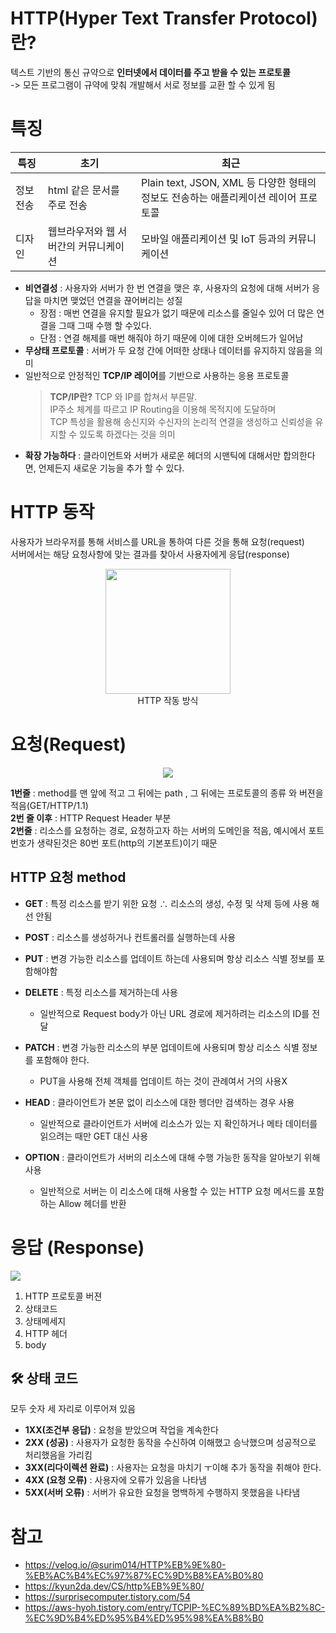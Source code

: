 # HTTP(Hyper Text Transfer Protocol)란?
텍스트 기반의 통신 규약으로 **인터넷에서 데이터를 주고 받을 수 있는 프로토콜** <br> -> 모든 프로그램이 규약에 맞춰 개발해서 서로 정보를 교환 할 수 있게 됨

# 특징
특징|**초기** | **최근** |
--|--|--|
정보 전송|html 같은 문서를 주로 전송|Plain text, JSON, XML 등 다양한 형태의 정보도 전송하는 애플리케이션 레이어 프로토콜
디자인|웹브라우저와 웹 서버간의 커뮤니케이션 | 모바일 애플리케이션 및 IoT 등과의 커뮤니케이션
<h>

- **비연결성** : 사용자와 서버가 한 번 연결을 맺은 후, 사용자의 요청에 대해 서버가 응답을 마치면 맺었던 연결을 끊어버리는 성질
     - 장점 : 매번 연결을 유지할 필요가 없기 때문에 리소스를 줄일수 있어 더 많은 연결을 그때 그때 수행 할 수있다.
     - 단점 : 연결 해제를 매번 해줘야 하기 때문에 이에 대한 오버헤드가 일어남
- **무상태 프로토콜** : 서버가 두 요청 간에 어떠한 상태나 데이터를 유지하지 않음을 의미
- 일반적으로 안정적인 **TCP/IP 레이어**를 기반으로 사용하는 응용 프로토콜
    > **TCP/IP란?** TCP 와 IP를 합쳐서 부른말.<br>
    IP주소 체계를 따르고 IP Routing을 이용해 목적지에 도달하며<br>
    TCP 특성을 활용해 송신지와 수신자의 논리적 연결을 생성하고 신뢰성을 유지할 수 있도록 하겠다는 것을 의미
- **확장 가능하다** : 클라이언트와 서버가 새로운 헤더의 시맨틱에 대해서만 합의한다면, 언제든지 새로운 기능을 추가 할 수 있다.

# HTTP 동작
사용자가 브라우저를 통해 서비스를 URL을 통하여 다른 것을 통해 요청(request) <br> 서버에서는 해당 요청사항에 맞는 결과를 찾아서 사용자에게 응답(response)
<p align = "center">
<img src = "https://t1.daumcdn.net/thumb/R720x0.fpng/?fname=http://t1.daumcdn.net/brunch/service/user/5xeg/image/NVuAaSpIy-Daj2PFxim0DrT84rg.png" weight = "300px" height = "200px"> <br>HTTP 작동 방식
</p>

# 요청(Request)
<p align = "center">
<img src = "https://img1.daumcdn.net/thumb/R1280x0/?scode=mtistory2&fname=https%3A%2F%2Fblog.kakaocdn.net%2Fdn%2Fc7mI3U%2FbtqWX45M76d%2FgGoVLK6rcUJhekrxMcq6a1%2Fimg.png">
</p>

**1번줄** : method를 맨 앞에 적고 그 뒤에는 path , 그 뒤에는 프로토콜의 종류 와 버젼을 적음(GET/HTTP/1.1)<br>
**2번 줄 이후** : HTTP Request Header 부분<br>
**2번줄** : 리소스를 요청하는 경로, 요청하고자 하는 서버의 도메인을 적음, 예시에서 포트번호가 생략된것은 80번 포트(http의 기본포트)이기 때문

## HTTP 요청 method
- **GET** : 특정 리소스를 받기 위한 요청 ∴ 리소스의 생성, 수정 및 삭제 등에 사용 해선 안됨
- **POST** : 리소스를 생성하거나 컨트롤러를 실행하는데 사용
- **PUT** : 변경 가능한 리소스를 업데이트 하는데 사용되며 항상 리소스 식별 정보를 포함해야함
- **DELETE** : 특정 리소스를 제거하는데 사용
    - 일반적으로 Request body가 아닌 URL 경로에 제거하려는 리소스의 ID를 전달
- **PATCH** : 변경 가능한 리소스의 부분 업데이트에 사용되며 항상 리소스 식별 정보를 포함해야 한다.
    - PUT을 사용해 전체 객체를 업데이트 하는 것이 관례여서 거의 사용X

- **HEAD** : 클라이언트가 본문 없이 리소스에 대한 헹더만 검색하는 경우 사용
     - 일반적으로 클라이언트가 서버에 리소스가 있는 지 확인하거나 메타 데이터를 읽으려는 때만 GET 대신 사용
- **OPTION** : 클라이언트가 서버의 리소스에 대해 수행 가능한 동작을 알아보기 위해 사용
    - 일반적으로 서버는 이 리소스에 대해 사용할 수 있는 HTTP 요청 메서드를 포함하는 Allow 헤더를 반환

# 응답 (Response)
<p>
<img src = "https://kyun2da.dev/static/94e095a3fcf89fd3e3fd792d5de89ba2/c8e86/http_response.png">
</p>

1. HTTP 프로토콜 버젼
2. 상태코드
3. 상태메세지
4. HTTP 헤더
5. body

## 🛠 상태 코드
모두 숫자 세 자리로 이루어져 있음
- **1XX(조건부 응답)** : 요청을 받았으며 작업을 계속한다
- **2XX (성공)** : 사용자가 요청한 동작을 수신하여 이해했고 승낙했으며 성공적으로 처리했음을 가리킴
- **3XX(리다이렉션 완료)** : 사용자는 요청을 마치기 ㅜ이해 추가 동작을 취해야 한다.
- **4XX (요청 오류)** : 사용자에 오류가 있음을 나타냄
- **5XX(서버 오류)** : 서버가 유요한 요청을 명백하게 수행하지 못했음을 나타냄

# 참고
- https://velog.io/@surim014/HTTP%EB%9E%80-%EB%AC%B4%EC%97%87%EC%9D%B8%EA%B0%80
- https://kyun2da.dev/CS/http%EB%9E%80/
- https://surprisecomputer.tistory.com/54
- https://aws-hyoh.tistory.com/entry/TCPIP-%EC%89%BD%EA%B2%8C-%EC%9D%B4%ED%95%B4%ED%95%98%EA%B8%B0